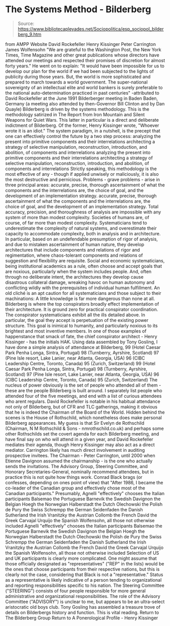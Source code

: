 # The Systems Method - Bilderberg

> Source: https://www.bibliotecapleyades.net/Sociopolitica/esp_sociopol_bilderberg_9.htm

from AMPP Website
David Rockefeller
Henry Kissinger
Peter Carrington
James Wolfensohn
"We are grateful to the Washington Post, the New York Times, Time Magazine and other great publications whose directors have attended our meetings and respected their promises of discretion for almost forty years."
He went on to explain:
"It would have been impossible for us to develop our plan for the world if we had been subjected to the lights of publicity during those years. But, the world is more sophisticated and prepared to march towards a world government. The super-national sovereignty of an intellectual elite and world bankers is surely preferable to the national auto-determination practiced in past centuries"
-attributed to David Rockefeller at the June 1991 Bilderberger meeting in Baden Baden, Germany
(a meeting also attended by then-Governor Bill Clinton and by Dan Quayle)
Bilderberg is driven by the systems methodology.
This is the methodology satirized in The Report from Iron Mountain and Silent Weapons for Quiet Wars. This latter in particular is a direct and deliberate indictment of Bilderberg.
Of the former, Henry Kissinger wrote,
"Whoever wrote it is an idiot."
The system paradigm, in a nutshell, is the precept that one can effectively control the future by a two step process:
analyzing the present into primitive components and their interrelations architecting a strategy of selective manipulation, reconstruction, introduction, and abolition, of components and interrelations
analyzing the present into primitive components and their interrelations
architecting a strategy of selective manipulation, reconstruction, introduction, and abolition, of components and interrelations
Strictly speaking, this methodology is the most effective of any - though if applied unwisely or maliciously, it is also the most destructive and pernicious. Problems - grave problems - arise in three principal areas:
accurate, precise, thorough ascertainment of what the components and the interrelations are, the choice of goal, and the development of an implementation strategy.
accurate, precise, thorough ascertainment of what the components and the interrelations are,
the choice of goal, and
the development of an implementation strategy.
Total accuracy, precision, and thoroughness of analysis are impossible with any system of more than modest complexity.
Societies of humans are, of course, of far more than modest complexity. Systematicians tend to underestimate the complexity of natural systems, and overestimate their capacity to accommodate complexity, both in analysis and in architecture. In particular, based on an undefendable presumption of rigor of analysis, and due to mistaken ascertainment of human nature, they develop architectures that include components and relations of rigor and regimentation, where chaos-tolerant components and relations of suggestion and flexibility are requisite. Social and economic systematicians, being institutional academics as a rule, often choose and accept goals that are noxious, particularly when the system includes people. And, often through no deliberate intent, the architectures they develop cause disastrous collateral damage, wreaking havoc on human autonomy and conflicting wildly with the prerequisites of individual human fulfillment. An old cliché is an apt caution for all systematicians and those subject to their machinations: A little knowledge is far more dangerous than none at all. Bilderberg is where the top conspirators broadly effect implementation of their architecture. It is ground zero for practical conspirator coordination. The conspirator systematicians exhibit all the ills detailed above. In particular, the goal they accept is perpetuation of the existing power structure. This goal is inimical to humanity, and particularly noxious to its brightest and most inventive members.
In one of those examples of happenstance that smack of fate, the chief conspirator architect - Henry Kissinger - has the initials HAK. Using data assembled by Tony Gosling, I have done a simple analysis of attendance at Bilderberg,
99 (Hotel Caesar Park Penha Longa, Sintra, Portugal) 98 (Turnberry, Ayrshire, Scotland) 97 (Pine Isle resort, Lake Lanier, near Atlanta, Georgia, USA) 96 (CIBC Leadership Centre, Toronto, Canada) 95 (Zurich, Switzerland)
99 (Hotel Caesar Park Penha Longa, Sintra, Portugal)
98 (Turnberry, Ayrshire, Scotland)
97 (Pine Isle resort, Lake Lanier, near Atlanta, Georgia, USA)
96 (CIBC Leadership Centre, Toronto, Canada)
95 (Zurich, Switzerland)
The nucleus of power obviously is the set of people who attended all of them - these are the people Bilderberg is built around. I separately list people who attended four of the five meetings, and end with a list of curious attendees who arent regulars.
David Rockefeller is notable in his habitual attendance not only of Bilderberg, but of CFR and TLC gatherings, making it obvious that he is indeed the Chairman of the Board of the World.
Hidden behind the scenes is the House of Rothschild, which nonetheless does make personal Bilderberg appearances. My guess is that Sir Evelyn de Rothschild (Chairman, N M Rothschild & Sons - nmrothschild.co.uk) and perhaps some other Rothschilds set the covert agenda for each Bilderberg meeting, and have final say on who will attend in a given year, and David Rockefeller mediates their agenda, though Henry Kissinger may also act as a direct mediator.
Carrington likely has much direct involvement in auditing prospective invitees.
The Chairman - Peter Carrington, until 2000 when Etienne Davignon assumed the chairmanship - is the one who actually sends the invitations. The Advisory Group, Steering Committee, and Honorary Secretaries-General, nominally recommend attendees, but in practice this is not quite how things work. Conrad Black brags (or confesses, depending on ones point of view) that
"After 1986, I became the co-leader of the Canadian group and effectively chose most of the Canadian participants."
Presumably,
Agnelli "effectively" chooses the Italian participants Balsemao the Portuguese Barnevik the Swedish Davignon the Belgian Hoegh the Norwegian Halberstadt the Dutch Olechowski the Polish de Pury the Swiss Schrempp the German Seidenfaden the Danish Sutherland the Irish Vranitzky the Austrian Collomb the French David the Greek Carvajal Urquijo the Spanish Wolfensohn, all those not otherwise included
Agnelli "effectively" chooses the Italian participants
Balsemao the Portuguese
Barnevik the Swedish
Davignon the Belgian
Hoegh the Norwegian
Halberstadt the Dutch
Olechowski the Polish
de Pury the Swiss
Schrempp the German
Seidenfaden the Danish
Sutherland the Irish
Vranitzky the Austrian
Collomb the French
David the Greek
Carvajal Urquijo the Spanish
Wolfensohn, all those not otherwise included
Selection of US and UK participants is clearly more complicated. One might assume that those officially designated as "representatives" ("REP" in the lists) would be the ones that choose participants from their respective nations, but this is clearly not the case, considering that Black is not a "representative." Status as a representative is likely indicative of a person tending to organizational and reporting responsibilities specific to his nation.
The Steering Committee ("STEERING") consists of four people responsible for more general administrative and organizational responsibilities. The role of the Advisory Committee ("ADVISORY") is unclear to me, but appears to be an ultra-select aristocratic old boys club. Tony Gosling has assembled a treasure trove of details on Bilderbergs history and function. This is vital reading.
Return to The Bilderberg Group
Return to A Ponerological Profile - Henry Kissinger
